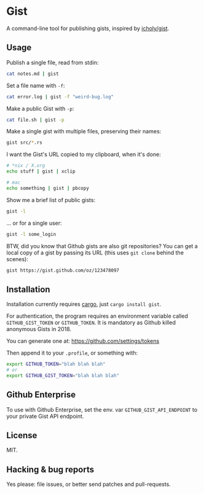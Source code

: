 # Gist

A command-line tool for publishing gists, inspired by [icholy/gist][gogist].

## Usage

Publish a single file, read from stdin:

```sh
cat notes.md | gist
```

Set a file name with `-f`:

```sh
cat error.log | gist -f "weird-bug.log"
```

Make a public Gist with `-p`:

```sh
cat file.sh | gist -p
```

Make a single gist with multiple files, preserving their names:

```sh
gist src/*.rs
```

I want the Gist's URL copied to my clipboard, when it's done:

```sh
# *nix / X.org
echo stuff | gist | xclip

# mac
echo something | gist | pbcopy
```

Show me a brief list of public gists:

```sh
gist -l
```

... or for a single user:

```sh
gist -l some_login
```

BTW, did you know that Github gists are also git repositories? You can
get a local copy of a gist by passing its URL (this uses `git clone`
behind the scenes):

```sh
gist https://gist.github.com/oz/123478097
```


## Installation

Installation currently requires [cargo][cargo], just `cargo install gist`.

For authentication, the program requires an environment variable called
`GITHUB_GIST_TOKEN` or `GITHUB_TOKEN`. It is mandatory as Github killed
anonymous Gists in 2018.

You can generate one at: https://github.com/settings/tokens

Then append it to your `.profile`, or something with:

```sh
export GITHUB_TOKEN="blah blah blah"
# or
export GITHUB_GIST_TOKEN="blah blah blah"
```

## Github Enterprise

To use with Github Enterprise, set the env. var
`GITHUB_GIST_API_ENDPOINT` to your private Gist API endpoint.

## License

MIT.

## Hacking & bug reports

Yes please: file issues, or better send patches and pull-requests.

[cargo]: https://crates.io
[gogist]: https://github.com/icholy/gist
